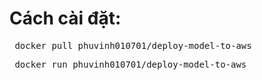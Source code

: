 # Cách cài đặt:
 <pre> docker pull phuvinh010701/deploy-model-to-aws </pre>
 <pre> docker run phuvinh010701/deploy-model-to-aws </pre>
